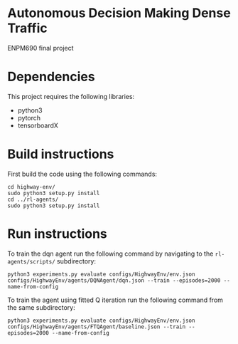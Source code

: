 # Autonomous Decision Making Dense Traffic
ENPM690 final project

# Dependencies
This project requires the following libraries:
- python3 
- pytorch
- tensorboardX

# Build instructions
First build the code using the following commands:
```
cd highway-env/
sudo python3 setup.py install
cd ../rl-agents/
sudo python3 setup.py install
```
# Run instructions
To train the dqn agent run the following command by navigating to the `rl-agents/scripts/` subdirectory:
```
python3 experiments.py evaluate configs/HighwayEnv/env.json configs/HighwayEnv/agents/DQNAgent/dqn.json --train --episodes=2000 --name-from-config
```

To train the agent using fitted Q iteration run the following command from the same subdirectory:
```
python3 experiments.py evaluate configs/HighwayEnv/env.json configs/HighwayEnv/agents/FTQAgent/baseline.json --train --episodes=2000 --name-from-config
```